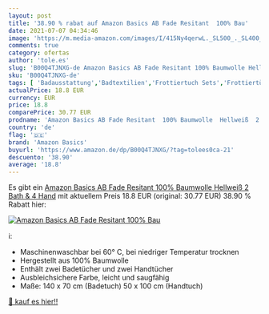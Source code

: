 ```yaml
---
layout: post
title: '38.90 % rabat auf Amazon Basics AB Fade Resitant  100% Bau'
date: 2021-07-07 04:34:46
image: 'https://m.media-amazon.com/images/I/415Ny4qerwL._SL500_._SL400_.jpg'
comments: true
category: ofertas
author: 'tole.es'
slug: 'B00Q4TJNXG-de Amazon Basics AB Fade Resitant 100% Baumwolle Hellweiß 2...'
sku: 'B00Q4TJNXG-de'
tags: [ 'Badausstattung','Badtextilien','Frottiertuch Sets','Frottiertücher','Küche, Haushalt & Wohnen','amazon basics', ]
actualPrice: 18.8 EUR
currency: EUR
price: 18.8
comparePrice: 30.77 EUR
prodname: 'Amazon Basics AB Fade Resitant  100% Baumwolle  Hellweiß  2 Bath & 4 Hand'
country: 'de'
flag: '🇩🇪'
brand: 'Amazon Basics'
buyurl: 'https://www.amazon.de/dp/B00Q4TJNXG/?tag=tolees0ca-21'
descuento: '38.90'
average: '18.8'
---
```


Es gibt ein [Amazon Basics AB Fade Resitant  100% Baumwolle  Hellweiß  2 Bath & 4 Hand](https://www.amazon.de/dp/B00Q4TJNXG/?tag=tolees0ca-21) mit aktuellem Preis 18.8 EUR (original: 30.77 EUR) 38.90 % Rabatt hier:

[![Amazon Basics AB Fade Resitant  100% Bau](https://m.media-amazon.com/images/I/415Ny4qerwL._SL500_._SL400_.jpg)](https://www.amazon.de/dp/B00Q4TJNXG/?tag=tolees0ca-21)

ℹ️:

- Maschinenwaschbar bei 60° C, bei niedriger Temperatur trocknen
- Hergestellt aus 100% Baumwolle
- Enthält zwei Badetücher und zwei Handtücher
- Ausbleichsichere Farbe, leicht und saugfähig
- Maße: 140 x 70 cm (Badetuch) 50 x 100 cm (Handtuch)

[🛒 kauf es hier!!](https://www.amazon.de/dp/B00Q4TJNXG/?tag=tolees0ca-21)
